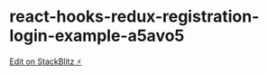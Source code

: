 # react-hooks-redux-registration-login-example-a5avo5

[Edit on StackBlitz ⚡️](https://stackblitz.com/edit/react-hooks-redux-registration-login-example-a5avo5)